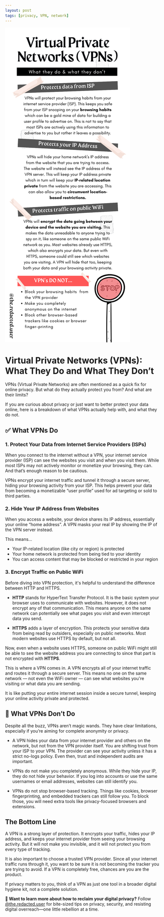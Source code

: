 ```yaml
---
layout: post
tags: [privacy, VPN, network]
---
```


<img src="/assets/images/infographics/vpn.png">

# Virtual Private Networks (VPNs): What They Do and What They Don’t

VPNs (Virtual Private Networks) are often mentioned as a quick fix for online privacy. But what do they actually protect you from? And what are their limits?

If you are curious about privacy or just want to better protect your data online, here is a breakdown of what VPNs actually help with, and what they do not.

## ✅ What VPNs Do
### 1. Protect Your Data from Internet Service Providers (ISPs)

When you connect to the internet without a VPN, your internet service provider (ISP) can see the websites you visit and when you visit them. While most ISPs may not actively monitor or monetize your browsing, they can. And that’s enough reason to be cautious.

VPNs encrypt your internet traffic and tunnel it through a secure server, hiding your browsing activity from your ISP. This helps prevent your data from becoming a monetizable “user profile” used for ad targeting or sold to third parties.

### 2. Hide Your IP Address from Websites

When you access a website, your device shares its IP address, essentially your online “home address”. A VPN masks your real IP by showing the IP of the VPN server instead.

This means...

* Your IP-related location (like city or region) is protected
* Your home network is protected from being tied to your identity
* You can access content that may be blocked or restricted in your region

### 3. Encrypt Traffic on Public WiFi

Before diving into VPN protection, it's helpful to understand the difference between HTTP and HTTPS.

* **HTTP** stands for HyperText Transfer Protocol. It is the basic system your browser uses to communicate with websites. However, it does not encrypt any of that communication. This means anyone on the same network can potentially see what pages you visit and even intercept data you send.

* **HTTPS** adds a layer of encryption. This protects your sensitive data from being read by outsiders, especially on public networks. Most modern websites use HTTPS by default, but not all.

Now, even when a website uses HTTPS, someone on public WiFi might still be able to see the website address you are connecting to since that part is not encrypted with **HTTPS**.

This is where a VPN comes in. A VPN encrypts all of your internet traffic and routes it through a secure server. This means no one on the same network — not even the WiFi owner — can see what websites you're visiting or what data you are sending.

It is like putting your entire internet session inside a secure tunnel, keeping your online activity private and protected.

## 🚫 What VPNs Don’t Do

Despite all the buzz, VPNs aren’t magic wands. They have clear limitations, especially if you’re aiming for complete anonymity or privacy.

* A VPN hides your data from your internet provider and others on the network, but not from the VPN provider itself. You are shifting trust from your ISP to your VPN. The provider can see your activity unless it has a strict no-logs policy. Even then, trust and independent audits are important.

* VPNs do not make you completely anonymous. While they hide your IP, they do not hide your behavior. If you log into accounts or use the same usernames or email addresses, websites can still identify you.

* VPNs do not stop browser-based tracking. Things like cookies, browser fingerprinting, and embedded trackers can still follow you. To block those, you will need extra tools like privacy-focused browsers and extensions.

## The Bottom Line

A VPN is a strong layer of protection. It encrypts your traffic, hides your IP address, and keeps your internet provider from seeing your browsing activity. But it will not make you invisible, and it will not protect you from every type of tracking.

It is also important to choose a trusted VPN provider. Since all your internet traffic runs through it, you want to be sure it is not becoming the tracker you are trying to avoid. If a VPN is completely free, chances are you are the product.

If privacy matters to you, think of a VPN as just one tool in a broader digital hygiene kit, not a complete solution.

**🧠 Want to learn more about how to reclaim your digital privacy?**
Follow [@the.redacted.user](https://www.instagram.com/the.redacted.user/) for bite-sized tips on privacy, security, and resisting digital overreach—one little rebellion at a time.
